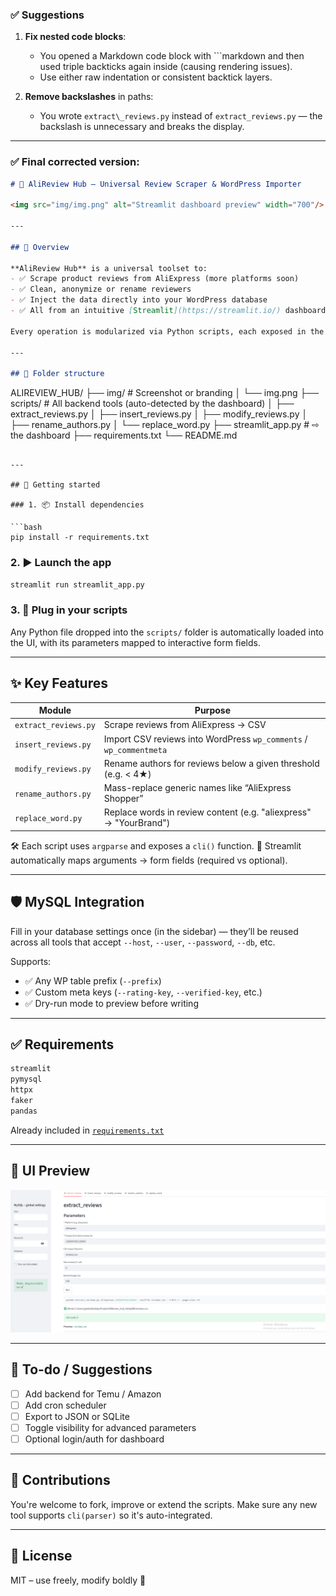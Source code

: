 ### ✅ Suggestions

1. **Fix nested code blocks**:

   * You opened a Markdown code block with \`\`\`markdown and then used triple backticks again inside (causing rendering issues).
   * Use either raw indentation or consistent backtick layers.

2. **Remove backslashes** in paths:

   * You wrote `extract\_reviews.py` instead of `extract_reviews.py` — the backslash is unnecessary and breaks the display.

---

### ✅ Final corrected version:

```markdown
# 🧰 AliReview Hub – Universal Review Scraper & WordPress Importer

<img src="img/img.png" alt="Streamlit dashboard preview" width="700"/>

---

## 🧭 Overview

**AliReview Hub** is a universal toolset to:
- ✅ Scrape product reviews from AliExpress (more platforms soon)
- ✅ Clean, anonymize or rename reviewers
- ✅ Inject the data directly into your WordPress database
- ✅ All from an intuitive [Streamlit](https://streamlit.io/) dashboard — no CLI needed

Every operation is modularized via Python scripts, each exposed in the UI via autodetection.

---

## 📁 Folder structure

```

ALIREVIEW\_HUB/
├── img/                     # Screenshot or branding
│   └── img.png
├── scripts/                 # All backend tools (auto-detected by the dashboard)
│   ├── extract\_reviews.py
│   ├── insert\_reviews.py
│   ├── modify\_reviews.py
│   ├── rename\_authors.py
│   └── replace\_word.py
├── streamlit\_app.py         # ⇨ the dashboard
├── requirements.txt
└── README.md

````

---

## 🚀 Getting started

### 1. 📦 Install dependencies

```bash
pip install -r requirements.txt
````

### 2. ▶ Launch the app

```bash
streamlit run streamlit_app.py
```

### 3. 🔌 Plug in your scripts

Any Python file dropped into the `scripts/` folder is automatically loaded into the UI, with its parameters mapped to interactive form fields.

---

## ✨ Key Features

| Module               | Purpose                                                            |
| -------------------- | ------------------------------------------------------------------ |
| `extract_reviews.py` | Scrape reviews from AliExpress → CSV                               |
| `insert_reviews.py`  | Import CSV reviews into WordPress `wp_comments` / `wp_commentmeta` |
| `modify_reviews.py`  | Rename authors for reviews below a given threshold (e.g. < 4★)     |
| `rename_authors.py`  | Mass-replace generic names like “AliExpress Shopper”               |
| `replace_word.py`    | Replace words in review content (e.g. "aliexpress" → "YourBrand")  |

🛠 Each script uses `argparse` and exposes a `cli()` function.
🔁 Streamlit automatically maps arguments → form fields (required vs optional).

---

## 🛡 MySQL Integration

Fill in your database settings once (in the sidebar) — they’ll be reused across all tools that accept `--host`, `--user`, `--password`, `--db`, etc.

Supports:

* ✅ Any WP table prefix (`--prefix`)
* ✅ Custom meta keys (`--rating-key`, `--verified-key`, etc.)
* ✅ Dry-run mode to preview before writing

---

## ✅ Requirements

```txt
streamlit
pymysql
httpx
faker
pandas
```

Already included in [`requirements.txt`](requirements.txt)

---

## 📸 UI Preview

<img src="img/img.png" width="720"/>

---

## 📌 To-do / Suggestions

* [ ] Add backend for Temu / Amazon
* [ ] Add cron scheduler
* [ ] Export to JSON or SQLite
* [ ] Toggle visibility for advanced parameters
* [ ] Optional login/auth for dashboard

---

## 🤝 Contributions

You're welcome to fork, improve or extend the scripts.
Make sure any new tool supports `cli(parser)` so it's auto-integrated.

---

## 📄 License

MIT – use freely, modify boldly 🚀
